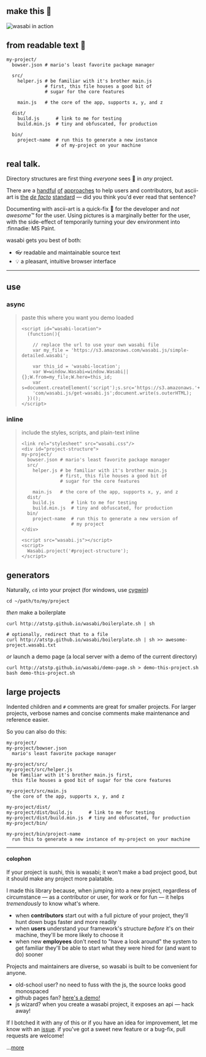 ## make this :tada:

![wasabi in action](http://atstp.github.io/wasabi/img/demo.gif?clearcache=1)

## from readable text :page_facing_up:

    my-project/
      bowser.json # mario's least favorite package manager

      src/
        helper.js # be familiar with it's brother main.js
                  # first, this file houses a good bit of
                  # sugar for the core features

        main.js   # the core of the app, supports x, y, and z

      dist/
        build.js      # link to me for testing
        build.min.js  # tiny and obfuscated, for production

      bin/
        project-name  # run this to generate a new instance
                      # of my-project on your machine

## real talk.

Directory structures are first thing _everyone_ sees :eyes: in _any_ project.

There are a
[handful](https://en.wikipedia.org/wiki/Filesystem_Hierarchy_Standard)
[of](http://www.thegeekstuff.com/2010/09/linux-file-system-structure/)
[approaches](https://developer.apple.com/library/mac/documentation/FileManagement/Conceptual/FileSystemProgrammingGuide/FileSystemOverview/FileSystemOverview.html)
to help users and contributors, but ascii-art is
[the](https://scotch.io/tutorials/angularjs-best-practices-directory-structure)
[_de facto_](http://jekyllrb.com/docs/structure/)
[standard](http://www.tutorialspoint.com/ruby-on-rails/rails-directory-structure.htm)
&mdash; did you think you'd ever read that sentence?

Documenting with ascii-art is a quick-fix :wrench: for the developer and _not awesome&trade;_ for the user.
Using pictures is a marginally better for the user, with the side-effect of temporarily turning your dev
environment into :finnadie: MS Paint.

wasabi gets you best of both:

  * :eyeglasses: readable and maintainable source text
  * :bulb: a pleasant, intuitive browser interface

--------------------------------------------------------------------------------

## use

### async

>
> paste this where you want you demo loaded
>
>     <script id="wasabi-location">
>       (function(){
>
>         // replace the url to use your own wasabi file
>         var my_file = 'https://s3.amazonaws.com/wasabi.js/simple-detailed.wasabi';
>
>         var this_id = 'wasabi-location';
>         var W=window.Wasabi=window.Wasabi||{};W.from=my_file;W.here=this_id;
>         var s=document.createElement('script');s.src='https://s3.amazonaws.'+
>         'com/wasabi.js/get-wasabi.js';document.write(s.outerHTML);
>       })();
>     </script>
>

### inline

>
> include the styles, scripts, and plain-text inline
>
>     <link rel="stylesheet" src="wasabi.css"/>
>     <div id="project-structure">
>     my-project/
>       bowser.json # mario's least favorite package manager
>       src/
>         helper.js # be familiar with it's brother main.js
>                   # first, this file houses a good bit of
>                   # sugar for the core features
>
>         main.js   # the core of the app, supports x, y, and z
>       dist/
>         build.js      # link to me for testing
>         build.min.js  # tiny and obfuscated, for production
>       bin/
>         project-name  # run this to generate a new version of
>                       # my project
>     </div>
>
>     <script src="wasabi.js"></script>
>     <script>
>       Wasabi.project('#project-structure');
>     </script>
>

## generators

Naturally, `cd` into your project (for windows, use [cygwin](https://www.cygwin.com/))

    cd ~/path/to/my/project

_then_ make a boilerplate

    curl http://atstp.github.io/wasabi/boilerplate.sh | sh

    # optionally, redirect that to a file
    curl http://atstp.github.io/wasabi/boilerplate.sh | sh >> awesome-project.wasabi.txt

_or_ launch a demo page (a local server with a demo of the current directory)

    curl http://atstp.github.io/wasabi/demo-page.sh > demo-this-project.sh
    bash demo-this-project.sh

## large projects

Indented children and `#` comments are great for smaller projects. For larger
projects, verbose names and concise comments make maintenance and reference easier.

So you can also do this:

    my-project/
    my-project/bowser.json
      mario's least favorite package manager

    my-project/src/
    my-project/src/helper.js
      be familiar with it's brother main.js first,
      this file houses a good bit of sugar for the core features

    my-project/src/main.js
      the core of the app, supports x, y, and z

    my-project/dist/
    my-project/dist/build.js      # link to me for testing
    my-project/dist/build.min.js  # tiny and obfuscated, for production
    my-project/bin/

    my-project/bin/project-name
      run this to generate a new instance of my-project on your machine

--------------------------------------------------------------------------------

#### colophon

If your project is sushi, this is wasabi; it won't make a bad project good, but
it should make any project more palatable.

I made this library because, when jumping into a new project, regardless of circumstance &mdash;
as a contributor or user, for work or for fun &mdash; it helps _tremendously_ to know what's where.

  * when **contributors** start out with a full picture of your project, they'll hunt down bugs faster
    and more readily
  * when **users** understand your framework's structure _before_ it's on their machine, they'll be more
    likely to choose it
  * when new **employees** don't need to "have a look around" the system to get familiar they'll be
    able to start what they were hired for (and want to do) sooner

Projects and maintainers are diverse, so wasabi is built to be convenient for anyone.

  * old-school user? no need to fuss with the js, the source looks good monospaced
  * github pages fan? [here's a demo!](http://atstp.github.io/wasabi_and_jekyll/)
  * js wizard? when you create a wasabi project, it exposes an api &mdash; hack away!

If I botched it with any of this or if you have an idea for improvement, let me know with an
[issue](https://github.com/atstp/wasabi/issues). if you've got a sweet new feature or a bug-fix,
pull requests are welcome!


...[more](http://atstp.github.io/wasabi/)
